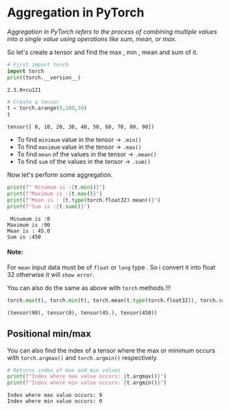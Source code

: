 # Aggregation in PyTorch

*Aggregation in PyTorch refers to the process of combining multiple values into a single value using operations like sum, mean, or max.*

So let's create a tensor and find the max , min , mean and sum of it.


```python
# First import torch
import torch
print(torch.__version__)
```

    2.3.0+cu121
    


```python
# Create a tensor
t = torch.arange(0,100,10)
t
```




    tensor([ 0, 10, 20, 30, 40, 50, 60, 70, 80, 90])



* To find `minimum` value in the tensor -> `.min()`
* To find `maximum` value in the tensor -> `.max()`
* To find `mean` of the values in the tensor -> `.mean()`
* To find `sum` of the values in the tensor -> `.sum()`

Now let's perform some aggregation.


```python
print(f" Minumum is :{t.min()}")
print(f"Maximum is :{t.max()}")
print(f"Mean is : {t.type(torch.float32).mean()}")
print(f"Sum is :{t.sum()}")
```

     Minumum is :0
    Maximum is :90
    Mean is : 45.0
    Sum is :450
    

#### Note:
For `mean` input data must be of `float` or `long` type . So i convert it into float 32 otherwise it will `show error`.

You can also do the same as above with `torch` methods.!!!


```python
torch.max(t), torch.min(t), torch.mean(t.type(torch.float32)), torch.sum(t)
```




    (tensor(90), tensor(0), tensor(45.), tensor(450))



## Positional min/max

You can also find the index of a tensor where the max or minimum occurs with `torch.argmax()` and `torch.argmin()` respectively.


```python
# Returns index of max and min values
print(f"Index where max value occurs: {t.argmax()}")
print(f"Index where min value occurs: {t.argmin()}")
```

    Index where max value occurs: 9
    Index where min value occurs: 0
    
